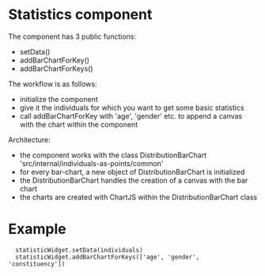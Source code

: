 # Statistics component

The component has 3 public functions:
- setData()
- addBarChartForKey()
- addBarChartForKeys()

The workflow is as follows:
- initialize the component
- give it the individuals for which you want to get some basic statistics
- call addBarChartForKey with 'age', 'gender' etc. to append a canvas with the chart within the component

Architecture:
- the component works with the class DistributionBarChart 'src/internal/individuals-as-points/common'
- for every bar-chart, a new object of DistributionBarChart is initialized
- the DistributionBarChart handles the creation of a canvas with the bar chart
- the charts are created with ChartJS within the DistributionBarChart class

# Example

```{javascript}
  statisticWidget.setData(individuals)
  statisticWidget.addBarChartForKeys(['age', 'gender', 'constituency'])
```

<div>
  <bp2019-statistic-widget></bp2019-statistic-widget>
</div>

<script>
import DataProcessor from '../src/internal/individuals-as-points/common/data-processor.js'
import ColorStore from '../src/internal/individuals-as-points/common/color-store.js'
import { AVFParser } from "https://lively-kernel.org/voices/parsing-data/avf-parser.js"

let statisticWidget = lively.query(this, 'bp2019-statistic-widget')

let colorStore = new ColorStore()
let dataProcessor = new DataProcessor()
dataProcessor.setColorStore(colorStore);

AVFParser.loadCovidData().then(data => {
  dataProcessor.initializeWithIndividualsFromKenia(data)
  colorStore.initializeWithValuesByAttribute(dataProcessor.getValuesByAttribute())
    
  statisticWidget.setDataProcessor(dataProcessor)
  statisticWidget.setColorStore(colorStore)
  
  statisticWidget.setData(data)
  
  statisticWidget.addBarChartForKeys(['age', 'gender', 'constituency'])
})

</script>